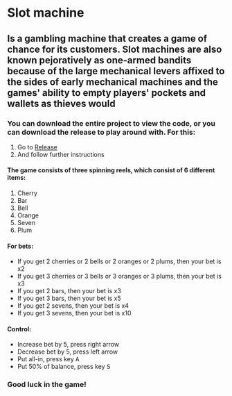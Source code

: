 # Slot machine
## Is a gambling machine that creates a game of chance for its customers. Slot machines are also known pejoratively as one-armed bandits because of the large mechanical levers affixed to the sides of early mechanical machines and the games' ability to empty players' pockets and wallets as thieves would
### You can download the entire project to view the code, or you can download the release to play around with. For this:
1. Go to <a href="https://github.com/GreyWanderer001/slotmachine/releases/tag/Release" target="_blank">Release</a>
2. And follow further instructions
#### The game consists of three spinning reels, which consist of 6 different items:
1. Cherry
2. Bar
3. Bell
4. Orange
5. Seven
6. Plum
#### For bets:
+ If you get 2 cherries or 2 bells or 2 oranges or 2 plums, then your bet is x2
+ If you get 3 cherries or 3 bells or 3 oranges or 3 plums, then your bet is x3
+ If you get 2 bars, then your bet is x3
+ If you get 3 bars, then your bet is x5
+ If you get 2 sevens, then your bet is x4
+ If you get 3 sevens, then your bet is x10
#### Control:
+ Increase bet by 5, press right arrow
+ Decrease bet by 5, press left arrow
+ Put all-in, press key <kbd>A</kbd>
+ Put 50% of balance, press key <kbd>S</kbd>
### Good luck in the game!
